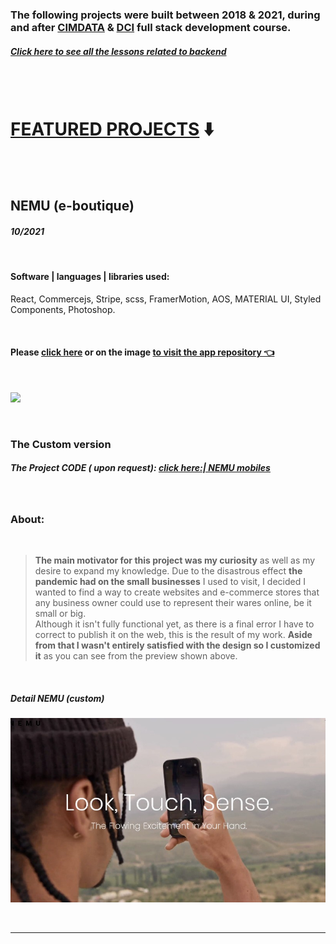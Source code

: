 ### The following projects were built between 2018 & 2021, during and after [CIMDATA](https://www.cimdata.de/weiterbildung/webentwicklung/) & [DCI](https://digitalcareerinstitute.org/) full stack development course.

##### [**Click here** to see all the lessons related to backend](./src/backendLessons.md)

<br>
<br>

# <u>FEATURED PROJECTS</u> ⬇️

<br>

<br>

## NEMU (e-boutique)

#### _10/2021_

<br>

#### Software | languages | libraries used:

React, Commercejs, Stripe, scss, FramerMotion, AOS, MATERIAL UI, Styled Components, Photoshop.

<!-- | Software | languages | libraries used: |
| :------: | :-------: | :-------------: |
|  col 1   |   col2    |      col 1      | -->

<br>

#### Please [click here](https://github.com/nadiamariduena/e-commerce-react-stripe) or on the image <u>**to visit the app repository 👈** </u>

<br>

[<img src="./img_readme/NEMU-PHONE-ecommerce.gif"/>](https://github.com/nadiamariduena/e-commerce-react-stripe)

<!-- [<img src="./img_readme/NEMU_2.jpg"/>]() -->

<br>

### The Custom version

##### The Project CODE ( upon request): [click here:| NEMU mobiles](https://github.com/nadiamariduena/custom-ecommerce-shop-react-stripe-clean)

<br>

### About:

<br>

> **The main motivator for this project was my curiosity** as well as my desire to expand my knowledge. Due to the disastrous effect **the pandemic had on the small businesses** I used to visit, I decided I wanted to find a way to create websites and e-commerce stores that any business owner could use to represent their wares online, be it small or big. <br>
> Although it isn't fully functional yet, as there is a final error I have to correct to publish it on the web, this is the result of my work.
> **Aside from that I wasn't entirely satisfied with the design so I customized it** as you can see from the preview shown above.

<br>

##### Detail NEMU (custom)

[<img src="./img_readme/NEMU_2.jpg"/>](https://github.com/nadiamariduena/e-commerce-react-stripe)

<br>

<hr>
<br>
